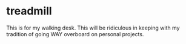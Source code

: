 treadmill
=========

This is for my walking desk.  This will be ridiculous in keeping with my tradition of going WAY overboard on personal projects.
